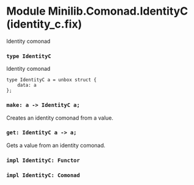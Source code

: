 # Module Minilib.Comonad.IdentityC (identity_c.fix)

Identity comonad

### `type IdentityC`

Identity comonad

```
type IdentityC a = unbox struct {
    data: a
};
```
### `make: a -> IdentityC a;`

Creates an identity comonad from a value.

### `get: IdentityC a -> a;`

Gets a value from an identity comonad.

### `impl IdentityC: Functor`

### `impl IdentityC: Comonad`

